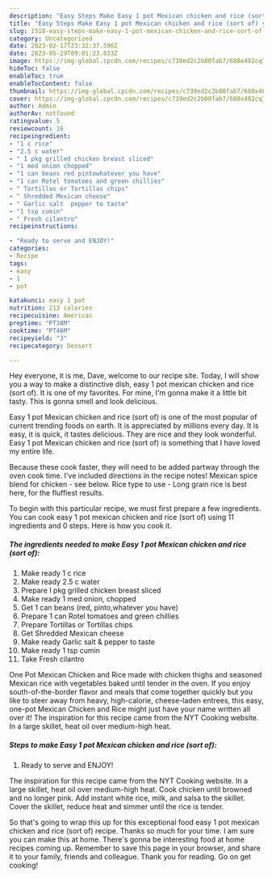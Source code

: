 ```yaml
---
description: "Easy Steps Make Easy 1 pot Mexican chicken and rice (sort of) yang Delicious"
title: "Easy Steps Make Easy 1 pot Mexican chicken and rice (sort of) yang Delicious"
slug: 1518-easy-steps-make-easy-1-pot-mexican-chicken-and-rice-sort-of-yang-delicious
category: Uncategorized
date: 2023-02-17T23:32:37.596Z
date: 2023-05-29T09:01:23.833Z
image: https://img-global.cpcdn.com/recipes/c739ed2c2b00fab7/680x482cq70/easy-1-pot-mexican-chicken-and-rice-sort-of-recipe-main-photo.jpg
hideToc: false
enableToc: true
enableTocContent: false
thumbnail: https://img-global.cpcdn.com/recipes/c739ed2c2b00fab7/680x482cq70/easy-1-pot-mexican-chicken-and-rice-sort-of-recipe-main-photo.jpg
cover: https://img-global.cpcdn.com/recipes/c739ed2c2b00fab7/680x482cq70/easy-1-pot-mexican-chicken-and-rice-sort-of-recipe-main-photo.jpg
author: Admin
authorAv: notfound
ratingvalue: 5
reviewcount: 16
recipeingredient:
- "1 c rice"
- "2.5 c water"
- " I pkg grilled chicken breast sliced"
- "1 med onion chopped"
- "1 can beans red pintowhatever you have"
- "1 can Rotel tomatoes and green chillies"
- " Tortillas or Tortillas chips"
- " Shredded Mexican cheese"
- " Garlic salt  pepper to taste"
- "1 tsp cumin"
- " Fresh cilantro"
recipeinstructions:

- "Ready to serve and ENJOY!"
categories:
- Recipe
tags:
- easy
- 1
- pot

katakunci: easy 1 pot 
nutrition: 213 calories
recipecuisine: American
preptime: "PT38M"
cooktime: "PT46M"
recipeyield: "3"
recipecategory: Dessert

---
```



Hey everyone, it is me, Dave, welcome to our recipe site. Today, I will show you a way to make a distinctive dish, easy 1 pot mexican chicken and rice (sort of). It is one of my favorites. For mine, I'm gonna make it a little bit tasty. This is gonna smell and look delicious.

Easy 1 pot Mexican chicken and rice (sort of) is one of the most popular of current trending foods on earth. It is appreciated by millions every day. It is easy, it is quick, it tastes delicious. They are nice and they look wonderful. Easy 1 pot Mexican chicken and rice (sort of) is something that I have loved my entire life.

Because these cook faster, they will need to be added partway through the oven cook time. I&#39;ve included directions in the recipe notes! Mexican spice blend for chicken - see below. Rice type to use - Long grain rice is best here, for the fluffiest results.


To begin with this particular recipe, we must first prepare a few ingredients. You can cook easy 1 pot mexican chicken and rice (sort of) using 11 ingredients and 0 steps. Here is how you cook it.

<!--inarticleads1-->

##### The ingredients needed to make Easy 1 pot Mexican chicken and rice (sort of):

1. Make ready 1 c rice
1. Make ready 2.5 c water
1. Prepare  I pkg grilled chicken breast sliced
1. Make ready 1 med onion, chopped
1. Get 1 can beans (red, pinto,whatever you have)
1. Prepare 1 can Rotel tomatoes and green chillies
1. Prepare  Tortillas or Tortillas chips
1. Get  Shredded Mexican cheese
1. Make ready  Garlic salt &amp; pepper to taste
1. Make ready 1 tsp cumin
1. Take  Fresh cilantro


One Pot Mexican Chicken and Rice made with chicken thighs and seasoned Mexican rice with vegetables baked until tender in the oven. If you enjoy south-of-the-border flavor and meals that come together quickly but you like to steer away from heavy, high-calorie, cheese-laden entrees, this easy, one-pot Mexican Chicken and Rice might just have your name written all over it! The inspiration for this recipe came from the NYT Cooking website. In a large skillet, heat oil over medium-high heat. 

<!--inarticleads2-->

##### Steps to make Easy 1 pot Mexican chicken and rice (sort of):


1. Ready to serve and ENJOY!

The inspiration for this recipe came from the NYT Cooking website. In a large skillet, heat oil over medium-high heat. Cook chicken until browned and no longer pink. Add instant white rice, milk, and salsa to the skillet. Cover the skillet, reduce heat and simmer until the rice is tender. 

So that's going to wrap this up for this exceptional food easy 1 pot mexican chicken and rice (sort of) recipe. Thanks so much for your time. I am sure you can make this at home. There's gonna be interesting food at home recipes coming up. Remember to save this page in your browser, and share it to your family, friends and colleague. Thank you for reading. Go on get cooking!
